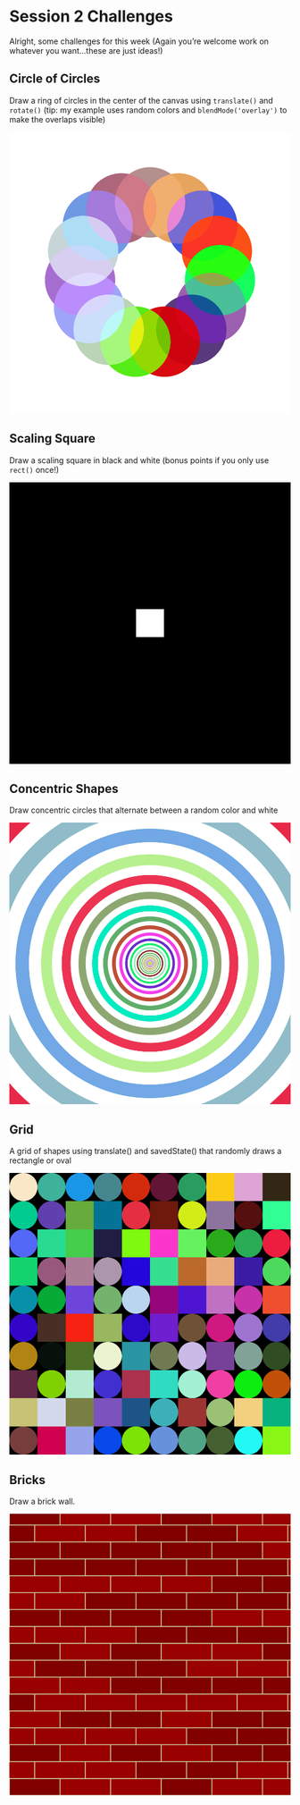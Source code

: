 # Session 2 Challenges

Alright, some challenges for this week (Again you’re welcome work on whatever you want...these are just ideas!)

## Circle of Circles

Draw a ring of circles in the center of the canvas using `translate()` and `rotate()` (tip: my example uses random colors and `blendMode('overlay')` to make the overlaps visible)

![circle of circles](circleOfCircles.png)

## Scaling Square

Draw a scaling square in black and white (bonus points if you only use `rect()` once!)

![scaling square](scalingSquare.gif)

## Concentric Shapes

Draw concentric circles that alternate between a random color and white

![concentric circles](concentricShapes.gif)

## Grid

A grid of shapes using translate() and savedState()  that randomly draws a rectangle or oval

![grid](grid.png)

## Bricks

Draw a brick wall.

![bricks](bricks.png)
